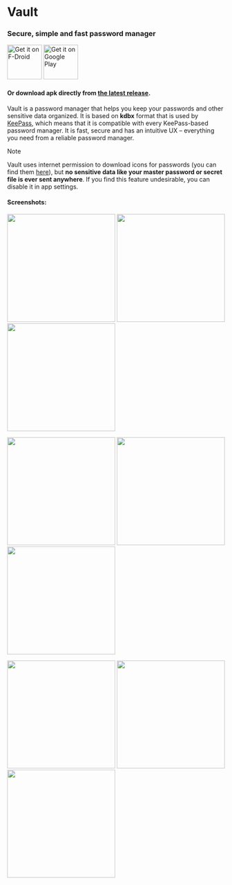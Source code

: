 # Vault

### Secure, simple and fast password manager

[<img src="https://fdroid.gitlab.io/artwork/badge/get-it-on.png"
     alt="Get it on F-Droid"
     height="80">](https://f-droid.org/packages/com.arsvechkarev.vault/)
[<img src="https://play.google.com/intl/en_us/badges/images/generic/en-play-badge.png"
     alt="Get it on Google Play"
     height="80">](https://play.google.com/store/apps/details?id=com.arsvechkarev.vault)

#### Or download apk directly from [the latest release](https://github.com/arsvechkarev/Vault/releases/latest).

Vault is a password manager that helps you keep your passwords and other sensitive data organized. It is based on **kdbx** format that is used by [KeePass](https://keepass.info/), which means that it is compatible with every KeePass-based password manager. It is fast, secure and has an intuitive UX – everything you need from a reliable password manager.

> [!NOTE]
> Vault uses internet permission to download icons for passwords (you can find them [here](https://github.com/arsvechkarev/Vault/tree/master/icons/files)), but **no sensitive data like your master password or secret file is ever sent anywhere**. If you find this feature undesirable, you can disable it in app settings.

#### Screenshots:

<p float="left">
  <img src="screenshots/initial_screen.png" width="250" />
  <img src="screenshots/creating_master_password.png" width="250" /> 
  <img src="screenshots/login_biometrics.png" width="250" /> 
</p>
<p float="left">
  <img src="screenshots/main_list.png" width="250" />
  <img src="screenshots/settings.png" width="250" />
  <img src="screenshots/creating_new_password_entry.png" width="250" />  
</p>
<p float="left">
  <img src="screenshots/editing_password_screen.png" width="250" />
  <img src="screenshots/password_entry.png" width="250" />
  <img src="screenshots/note_entry.png" width="250" /> 
</p>
